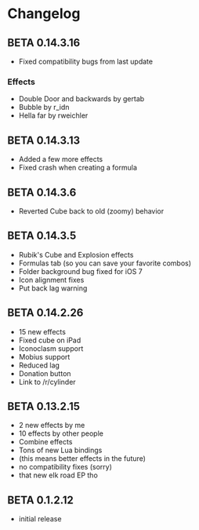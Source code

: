 # Changelog

## BETA 0.14.3.16

* Fixed compatibility bugs from last update

### Effects

* Double Door and backwards by gertab
* Bubble by r_idn
* Hella far by rweichler

## BETA 0.14.3.13

* Added a few more effects
* Fixed crash when creating a formula

## BETA 0.14.3.6

* Reverted Cube back to old (zoomy) behavior

## BETA 0.14.3.5

* Rubik's Cube and Explosion effects
* Formulas tab (so you can save your favorite combos)
* Folder background bug fixed for iOS 7
* Icon alignment fixes
* Put back lag warning

## BETA 0.14.2.26

* 15 new effects
* Fixed cube on iPad
* Iconoclasm support
* Mobius support
* Reduced lag
* Donation button
* Link to /r/cylinder

## BETA 0.13.2.15

* 2 new effects by me
* 10 effects by other people
* Combine effects
* Tons of new Lua bindings
* (this means better effects in the future)
* no compatibility fixes (sorry)
* that new elk road EP tho

## BETA 0.1.2.12

* initial release
